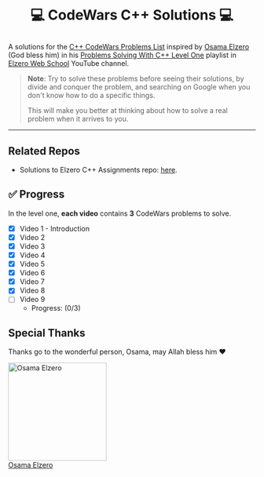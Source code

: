 # <p align="center"> 💻 CodeWars C++ Solutions 💻 </p>

<!-- ![Elzero Web School C++ Assignments Banner](https://github.com/iTzVoko/elzero-cpp-assignments/assets/70109144/1f22f63f-995b-491d-868d-89d415717dbb) -->

A solutions for the [C++ CodeWars Problems List](https://elzero.org/problems-solving-level-one/) inspired by [Osama Elzero](https://www.facebook.com/OsElzero/) (God bless him) in his [Problems Solving With C++ Level One](https://www.youtube.com/playlist?list=PLDoPjvoNmBAyX4CCOP--TR36SfD5g7gru) playlist in [Elzero Web School](https://www.youtube.com/@ElzeroWebSchool) YouTube channel.

> **Note**:
> Try to solve these problems before seeing their solutions, by divide and conquer the problem, and searching on Google when you don't know how to do a specific things.
>
> This will make you better at thinking about how to solve a real problem when it arrives to you.

---

## Related Repos

- Solutions to Elzero C++ Assignments repo: [here](https://github.com/iTzVoko/elzero-cpp-assignments).

## ✅ Progress

In the level one, **each video** contains **3** CodeWars problems to solve.

- [x] Video 1 - Introduction
- [x] Video 2
- [x] Video 3
- [x] Video 4
- [x] Video 5
- [x] Video 6
- [x] Video 7
- [x] Video 8
- [ ] Video 9
  - Progress: (0/3)

## Special Thanks

Thanks go to the wonderful person, Osama, may Allah bless him ❤️

<a href="https://github.com/OsamaElzero">
  <img src="https://avatars.githubusercontent.com/u/3822745?v=4" alt="Osama Elzero" width="200px">
  <br>
  Osama Elzero
</a>
